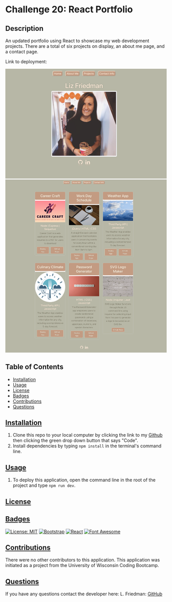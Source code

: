 # Challenge 20: React Portfolio

## Description
An updated portfolio using React to showcase my web development projects. There are a total of six projects on display, an about me page, and a contact page. 

Link to deployment:

![home](./public/images/home.png)
![projects](./public/images/projects.png)

  ## Table of Contents
  * [Installation](#installation)
  * [Usage](#usage)
  * [License](#license)
  * [Badges](#badges)
  * [Contributions](#contributions)
  * [Questions](#questions)

## [Installation](#Table-of-Contents)
1. Clone this repo to your local computer by clicking the link to my [Github](https://github.com/lizf57/jate-writer-pwa) then clicking the green drop down button that says "Code".
2. Install dependencies by typing `npm install` in the terminal's command line.


## [Usage](#table-of-contents)
1. To deploy this application, open the command line in the root of the project and type `npm run dev`. 


## [License](#table-of-contents)


## [Badges](#table-of-contents)
[![License: MIT](https://img.shields.io/badge/MIT_License-green)](https://opensource.org/licenses/MIT)
[![Bootstrap](https://img.shields.io/badge/Bootstrap-purple)](https://getbootstrap.com/)
[![React](https://img.shields.io/badge/React-blue)](https://react.dev/)
[![Font Awesome](https://img.shields.io/badge/Font%20Awesome-orange)](https://fontawesome.com/)


## [Contributions](#table-of-contents)
There were no other contributors to this application. This application was initiated as a project from the University of Wisconsin Coding Bootcamp. 

## [Questions](#Table-of-Contents)
If you have any questions contact the developer here:
L. Friedman:   [GitHub](https://github.com/lizf57)
